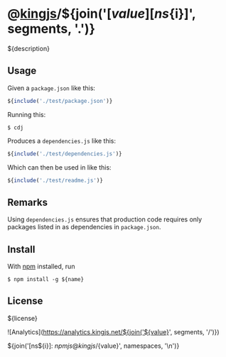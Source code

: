 # @[kingjs][@kingjs]/${join('[${value}][ns${i}]', segments, '.')}
${description}
## Usage
Given a `package.json` like this:
```js
${include('./test/package.json')}
```
Running this:
```
$ cdj 
```
Produces a `dependencies.js` like this:
```js
${include('./test/dependencies.js')}
``` 
Which can then be used in like this:
```js
${include('./test/readme.js')}
``` 
## Remarks
Using `dependencies.js` ensures that production code requires only packages listed in as dependencies in `package.json`.
## Install
With [npm](https://npmjs.org/) installed, run
```
$ npm install -g ${name}
```
## License
${license}

![Analytics](https://analytics.kingjs.net/${join('${value}', segments, '/')})

[@kingjs]: ${npmjs}kingjs
${join('[ns${i}]: ${npmjs}@kingjs/${value}', namespaces, '\n')}
